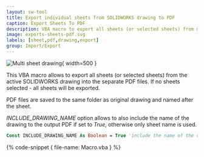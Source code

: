 ```yaml
---
layout: sw-tool
title: Export individual sheets from SOLIDWORKS drawing to PDF
caption: Export Sheets To PDF
description: VBA macro to export all sheets (or selected sheets) from multi-sheets drawing to individual PDF files
image: exports-sheets-pdf.svg
labels: [sheet,pdf,drawing,export]
group: Import/Export
---
```

![Multi sheet drawing](drawing-multi-sheets.png){ width=500 }

This VBA macro allows to export all sheets (or selected sheets) from the active SOLIDWORKS drawing into the separate PDF files. If no sheets selected - all sheets will be exported.

PDF files are saved to the same folder as original drawing and named after the sheet. 

*INCLUDE_DRAWING_NAME* option allows to also include the name of the drawing to the output PDF if set to *True*, otherwise only sheet name is used.

~~~ vb jagged-bottom
Const INCLUDE_DRAWING_NAME As Boolean = True 'include the name of the drawing
~~~

{% code-snippet { file-name: Macro.vba } %}
